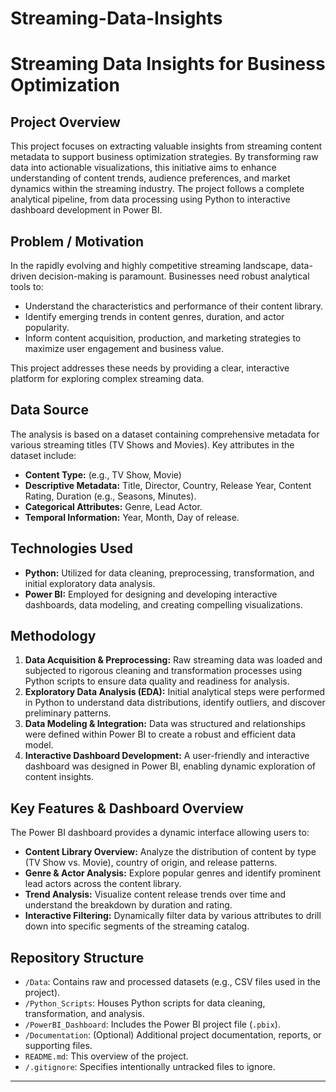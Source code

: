 # Streaming-Data-Insights

# Streaming Data Insights for Business Optimization

## Project Overview

This project focuses on extracting valuable insights from streaming content metadata to support business optimization strategies. By transforming raw data into actionable visualizations, this initiative aims to enhance understanding of content trends, audience preferences, and market dynamics within the streaming industry. The project follows a complete analytical pipeline, from data processing using Python to interactive dashboard development in Power BI.

## Problem / Motivation

In the rapidly evolving and highly competitive streaming landscape, data-driven decision-making is paramount. Businesses need robust analytical tools to:
* Understand the characteristics and performance of their content library.
* Identify emerging trends in content genres, duration, and actor popularity.
* Inform content acquisition, production, and marketing strategies to maximize user engagement and business value.

This project addresses these needs by providing a clear, interactive platform for exploring complex streaming data.

## Data Source

The analysis is based on a dataset containing comprehensive metadata for various streaming titles (TV Shows and Movies). Key attributes in the dataset include:
* **Content Type:** (e.g., TV Show, Movie)
* **Descriptive Metadata:** Title, Director, Country, Release Year, Content Rating, Duration (e.g., Seasons, Minutes).
* **Categorical Attributes:** Genre, Lead Actor.
* **Temporal Information:** Year, Month, Day of release.

## Technologies Used

* **Python:** Utilized for data cleaning, preprocessing, transformation, and initial exploratory data analysis.
* **Power BI:** Employed for designing and developing interactive dashboards, data modeling, and creating compelling visualizations.

## Methodology

1.  **Data Acquisition & Preprocessing:** Raw streaming data was loaded and subjected to rigorous cleaning and transformation processes using Python scripts to ensure data quality and readiness for analysis.
2.  **Exploratory Data Analysis (EDA):** Initial analytical steps were performed in Python to understand data distributions, identify outliers, and discover preliminary patterns.
3.  **Data Modeling & Integration:** Data was structured and relationships were defined within Power BI to create a robust and efficient data model.
4.  **Interactive Dashboard Development:** A user-friendly and interactive dashboard was designed in Power BI, enabling dynamic exploration of content insights.

## Key Features & Dashboard Overview

The Power BI dashboard provides a dynamic interface allowing users to:

* **Content Library Overview:** Analyze the distribution of content by type (TV Show vs. Movie), country of origin, and release patterns.
* **Genre & Actor Analysis:** Explore popular genres and identify prominent lead actors across the content library.
* **Trend Analysis:** Visualize content release trends over time and understand the breakdown by duration and rating.
* **Interactive Filtering:** Dynamically filter data by various attributes to drill down into specific segments of the streaming catalog.

## Repository Structure

* `/Data`: Contains raw and processed datasets (e.g., CSV files used in the project).
* `/Python_Scripts`: Houses Python scripts for data cleaning, transformation, and analysis.
* `/PowerBI_Dashboard`: Includes the Power BI project file (`.pbix`).
* `/Documentation`: (Optional) Additional project documentation, reports, or supporting files.
* `README.md`: This overview of the project.
* `/.gitignore`: Specifies intentionally untracked files to ignore.


---
